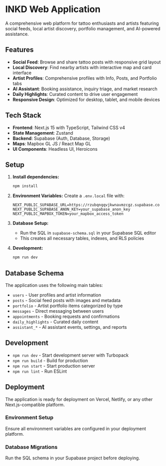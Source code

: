 # INKD Web Application

A comprehensive web platform for tattoo enthusiasts and artists featuring social feeds, local artist discovery, portfolio management, and AI-powered assistance.

## Features

- **Social Feed**: Browse and share tattoo posts with responsive grid layout
- **Local Discovery**: Find nearby artists with interactive map and card interface
- **Artist Profiles**: Comprehensive profiles with Info, Posts, and Portfolio tabs
- **AI Assistant**: Booking assistance, inquiry triage, and market research
- **Daily Highlights**: Curated content to drive user engagement
- **Responsive Design**: Optimized for desktop, tablet, and mobile devices

## Tech Stack

- **Frontend**: Next.js 15 with TypeScript, Tailwind CSS v4
- **State Management**: Zustand
- **Backend**: Supabase (Auth, Database, Storage)
- **Maps**: Mapbox GL JS / React Map GL
- **UI Components**: Headless UI, Heroicons

## Setup

1. **Install dependencies:**
   ```bash
   npm install
   ```

2. **Environment Variables:**
   Create a `.env.local` file with:
   ```
   NEXT_PUBLIC_SUPABASE_URL=https://rzubqnqqvjkwnavmzcgz.supabase.co
   NEXT_PUBLIC_SUPABASE_ANON_KEY=your_supabase_anon_key
   NEXT_PUBLIC_MAPBOX_TOKEN=your_mapbox_access_token
   ```

3. **Database Setup:**
   - Run the SQL in `supabase-schema.sql` in your Supabase SQL editor
   - This creates all necessary tables, indexes, and RLS policies

4. **Development:**
   ```bash
   npm run dev
   ```

## Database Schema

The application uses the following main tables:
- `users` - User profiles and artist information
- `posts` - Social feed posts with images and metadata
- `portfolio` - Artist portfolio items categorized by type
- `messages` - Direct messaging between users
- `appointments` - Booking requests and confirmations
- `daily_highlights` - Curated daily content
- `assistant_*` - AI assistant events, settings, and reports

## Development

- `npm run dev` - Start development server with Turbopack
- `npm run build` - Build for production
- `npm run start` - Start production server
- `npm run lint` - Run ESLint

## Deployment

The application is ready for deployment on Vercel, Netlify, or any other Next.js-compatible platform.

### Environment Setup
Ensure all environment variables are configured in your deployment platform.

### Database Migrations
Run the SQL schema in your Supabase project before deploying.
